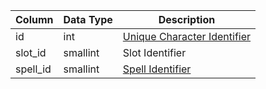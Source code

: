 | Column   | Data Type | Description                                      |
| -------- | --------- | ------------------------------------------------ |
| id       | int       | [Unique Character Identifier](character_data.md) |
| slot_id  | smallint  | Slot Identifier                                  |
| spell_id | smallint  | [Spell Identifier](spells_new.md)                |